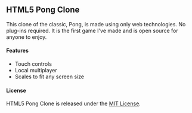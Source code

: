 ## HTML5 Pong Clone

This clone of the classic, Pong, is made using only web technologies. No plug-ins required.
It is the first game I've made and is open source for anyone to enjoy.


#### Features
* Touch controls
* Local multiplayer
* Scales to fit any screen size


#### License
HTML5 Pong Clone is released under the [MIT License](http://www.opensource.org/licenses/MIT).